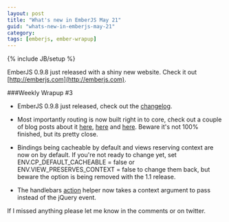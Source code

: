```yaml
---
layout: post
title: "What's new in EmberJS May 21"
guid: "whats-new-in-emberjs-may-21"
category:
tags: [emberjs, ember-wrapup]
---
```

{% include JB/setup %}

EmberJS 0.9.8 just released with a shiny new website. Check it out [http://emberjs.com](http://emberjs.com).

###Weekly Wrapup #3

* EmberJS 0.9.8 just released, check out the [changelog](https://github.com/emberjs/ember.js/blob/master/CHANGELOG).

* Most importantly routing is now built right in to core, check out a couple of blog posts about it [here](https://gist.github.com/2679013), [here](http://tomdale.net/2012/05/ember-routing/) and [here](https://gist.github.com/2728699). Beware it's not 100% finished, but its pretty close.

* Bindings being cacheable by default and views reserving context are now on by default. If you're not ready to change yet, set ENV.CP_DEFAULT_CACHEABLE = false or ENV.VIEW_PRESERVES_CONTEXT = false to change them back, but beware the option is being removed with the 1.1 release.

* The handlebars [action](https://github.com/emberjs/ember.js/commit/cdfb4673c80c17203f940f9c2087661a9116880a) helper now takes a context argument to pass instead of the jQuery event.

If I missed anything please let me know in the comments or on twitter.
